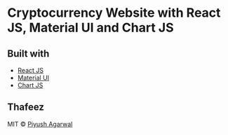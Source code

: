 # Cryptocurrency Website with React JS, Material UI and Chart JS

## Built with 

- [React JS](https://reactjs.org/)
- [Material UI](https://v4.mui.com/)
- [Chart JS](https://reactchartjs.github.io/react-chartjs-2/#/)

## Thafeez

MIT © [Piyush Agarwal ](https://github.com/Thafeez)
